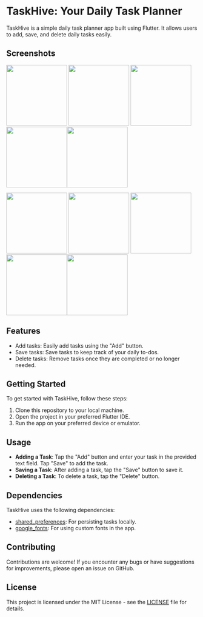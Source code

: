 # TaskHive: Your Daily Task Planner

TaskHive is a simple daily task planner app built using Flutter. It allows users to add, save, and
delete daily tasks easily.

## Screenshots

 <img src="https://github.com/ShinasNajeerKoya/TaskHive_YourDailyTaskPlanner/blob/main/assets/application_snapshots/task_hive_splash.png" width="160" /> <img src="https://github.com/ShinasNajeerKoya/TaskHive_YourDailyTaskPlanner/blob/main/assets/application_snapshots/task_hive_home.png" width="160" /> <img src="https://github.com/ShinasNajeerKoya/TaskHive_YourDailyTaskPlanner/blob/main/assets/application_snapshots/task_hive_open_menu.png" width="160" /> <img src="https://github.com/ShinasNajeerKoya/TaskHive_YourDailyTaskPlanner/blob/main/assets/application_snapshots/task_hive_task.png" width="160" /><img src="https://github.com/ShinasNajeerKoya/TaskHive_YourDailyTaskPlanner/blob/main/assets/application_snapshots/task_hive_task_list2.png" width="160" />
 
 <img src="https://github.com/ShinasNajeerKoya/TaskHive_YourDailyTaskPlanner/blob/main/assets/application_snapshots/task_hive_button_info1.png" width="160" /> <img src="https://github.com/ShinasNajeerKoya/TaskHive_YourDailyTaskPlanner/blob/main/assets/application_snapshots/task_hive_button_info2.png" width="160" /> <img src="https://github.com/ShinasNajeerKoya/TaskHive_YourDailyTaskPlanner/blob/main/assets/application_snapshots/task_hive_task_assign.png" width="160" /> <img src="https://github.com/ShinasNajeerKoya/TaskHive_YourDailyTaskPlanner/blob/main/assets/application_snapshots/task_hive_task_list.png" width="160" /><img src="https://github.com/ShinasNajeerKoya/TaskHive_YourDailyTaskPlanner/blob/main/assets/application_snapshots/task_hive_task_selection.png" width="160" />





## Features

- Add tasks: Easily add tasks using the "Add" button.
- Save tasks: Save tasks to keep track of your daily to-dos.
- Delete tasks: Remove tasks once they are completed or no longer needed.

## Getting Started

To get started with TaskHive, follow these steps:

1. Clone this repository to your local machine.
2. Open the project in your preferred Flutter IDE.
3. Run the app on your preferred device or emulator.

## Usage

- **Adding a Task**: Tap the "Add" button and enter your task in the provided text field. Tap "Save"
  to add the task.
- **Saving a Task**: After adding a task, tap the "Save" button to save it.
- **Deleting a Task**: To delete a task, tap the "Delete" button.

## Dependencies

TaskHive uses the following dependencies:

- [shared_preferences](https://pub.dev/packages/shared_preferences): For persisting tasks locally.
- [google_fonts](https://pub.dev/packages/google_fonts): For using custom fonts in the app.

## Contributing

Contributions are welcome! If you encounter any bugs or have suggestions for improvements, please
open an issue on GitHub.

## License

This project is licensed under the MIT License - see the [LICENSE](LICENSE) file for details.

